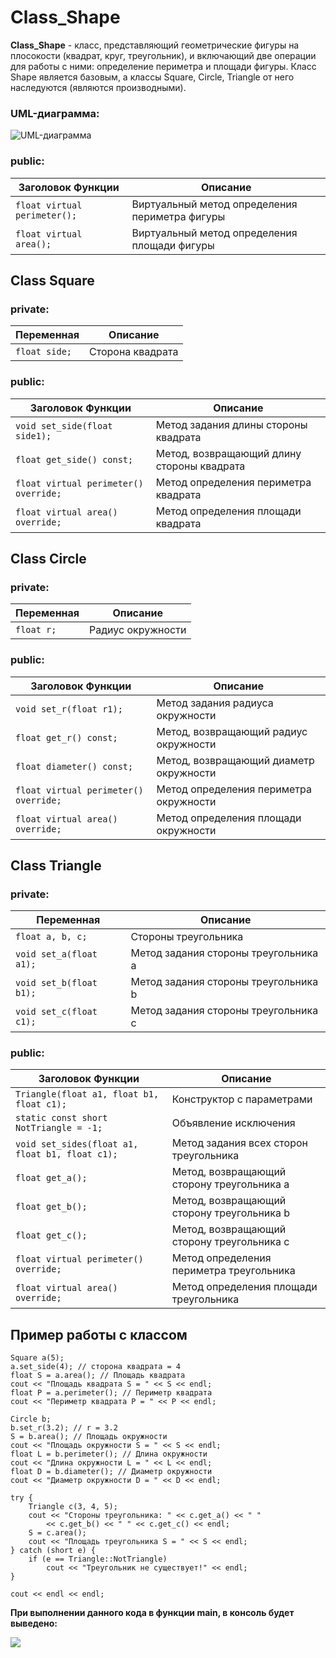 # Class_Shape

**Class_Shape** - класс, представляющий геометрические фигуры на плосокости (квадрат, круг, треугольник), и включающий две операции для работы с ними: определение периметра и площади фигуры.
Класс Shape является базовым, а классы Square, Circle, Triangle от него наследуются (являются производными).

### UML-диаграмма:

![UML-диаграмма](https://github.com/OOP/blob/master/Laba4%20Class%20Shape/Shape.jpg)

### public:

Заголовок Функции  | Описание
------------- | -------------
`float virtual perimeter();` | Виртуальный метод определения периметра фигуры
`float virtual area();` | Виртуальный метод определения площади фигуры


## Class Square
### private:
Переменная  | Описание
------------- | -------------
`float side;` | Сторона квадрата

### public:
Заголовок Функции  | Описание
------------- | -------------
`void set_side(float side1);` | Метод задания длины стороны квадрата
`float get_side() const;` | Метод, возвращающий длину стороны квадрата
`float virtual perimeter() override;` | Метод определения периметра квадрата
`float virtual area() override;` | Метод определения площади квадрата

## Class Circle
### private:
Переменная  | Описание
------------- | -------------
`float r;` | Радиус окружности

### public:
Заголовок Функции  | Описание
------------- | -------------
`void set_r(float r1);` | Метод задания радиуса окружности
`float get_r() const;` | Метод, возвращающий радиус окружности
`float diameter() const;` | Метод, возвращающий диаметр окружности
`float virtual perimeter() override;` | Метод определения периметра окружности
`float virtual area() override;` | Метод определения площади окружности

## Class Triangle
### private:
Переменная  | Описание
------------- | -------------
`float a, b, c;` | Стороны треугольника
`void set_a(float a1);` | Метод задания стороны треугольника а
`void set_b(float b1);` | Метод задания стороны треугольника b
`void set_c(float c1);` | Метод задания стороны треугольника c

### public:
Заголовок Функции  | Описание
------------- | -------------
`Triangle(float a1, float b1, float c1);` | Конструктор с параметрами
`static const short NotTriangle = -1;` | Объявление исключения
`void set_sides(float a1, float b1, float c1);` | Метод задания всех сторон треугольника
`float get_a();` | Метод, возвращающий сторону треугольника а
`float get_b();` | Метод, возвращающий сторону треугольника b
`float get_c();` | Метод, возвращающий сторону треугольника c
`float virtual perimeter() override;` | Метод определения периметра треугольника
`float virtual area() override;` | Метод определения площади треугольника

## Пример работы с классом

    Square a(5);
    a.set_side(4); // сторона квадрата = 4
    float S = a.area(); // Площадь квадрата
    cout << "Площадь квадрата S = " << S << endl;
    float P = a.perimeter(); // Периметр квадрата
    cout << "Периметр квадрата P = " << P << endl;

    Circle b;
    b.set_r(3.2); // r = 3.2
    S = b.area(); // Площадь окружности
    cout << "Площадь окружности S = " << S << endl;
    float L = b.perimeter(); // Длина окружности
    cout << "Длина окружности L = " << L << endl;
    float D = b.diameter(); // Диаметр окружности
    cout << "Диаметр окружности D = " << D << endl;

    try {
        Triangle c(3, 4, 5);
        cout << "Стороны треугольника: " << c.get_a() << " "
            << c.get_b() << " " << c.get_c() << endl;
        S = c.area();
        cout << "Площадь треугольника S = " << S << endl;
    } catch (short e) {
        if (e == Triangle::NotTriangle)
            cout << "Треугольник не существует!" << endl;
    }

    cout << endl << endl;

**При выполнении данного кода в функции main, в консоль будет выведено:**

![](//sun9-2.userapi.com/c855132/v855132143/185113/mdWPcET8JGY.jpg)

